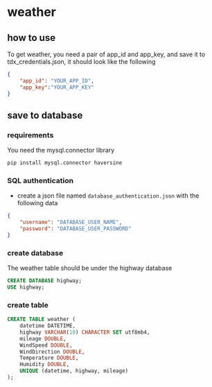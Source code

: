 # weather

## how to use

To get weather, you need a pair of app_id and app_key, and save it to tdx_credentials.json, it should look like the following

```json
{
    "app_id": "YOUR_APP_ID",
    "app_key":"YOUR_APP_KEY"
}
```

## save to database

### requirements

You need the mysql.connector library

```bash
pip install mysql.connector haversine
```

### SQL authentication

- create a json file named ```database_authentication.json``` with the following data
```json
{
    "username": "DATABASE_USER_NAME",
    "password": "DATABASE_USER_PASSWORD"
}
```

### create database

The weather table should be under the highway database

```sql
CREATE DATABASE highway;
USE highway;
```

### create table

```sql
CREATE TABLE weather (
    datetime DATETIME,
    highway VARCHAR(10) CHARACTER SET utf8mb4,
    mileage DOUBLE,
    WindSpeed DOUBLE,
    WindDirection DOUBLE,
    Temperature DOUBLE,
    Humidity DOUBLE,
    UNIQUE (datetime, highway, mileage)
);
```
